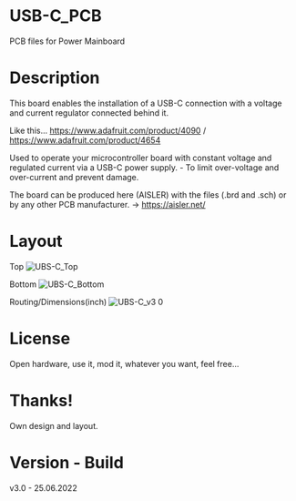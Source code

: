# USB-C_PCB

PCB files for Power Mainboard

# Description

This board enables the installation of a USB-C connection with a voltage and current regulator connected behind it.

Like this... https://www.adafruit.com/product/4090 / https://www.adafruit.com/product/4654

Used to operate your microcontroller board with constant voltage and regulated current via a USB-C power supply. - To limit over-voltage and over-current and prevent damage. 

The board can be produced here (AISLER) with the files (.brd and .sch) or by any other PCB manufacturer. -> https://aisler.net/

# Layout

Top
![UBS-C_Top](https://user-images.githubusercontent.com/88975406/175777833-92ae3550-f415-4fb7-b330-d31a1386a492.png)

Bottom
![UBS-C_Bottom](https://user-images.githubusercontent.com/88975406/175777837-161bcee9-0700-4461-b9ff-aa28f9ea2927.png)

Routing/Dimensions(inch)
![UBS-C_v3 0](https://user-images.githubusercontent.com/88975406/175777824-0f61ae7c-6de1-407c-8aed-57d4d54fef3e.png)

# License

Open hardware, use it, mod it, whatever you want, feel free...

# Thanks!

Own design and layout.

# Version - Build

v3.0 - 25.06.2022
